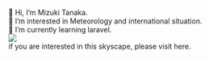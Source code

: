 <p>👋 Hi, I’m Mizuki Tanaka.<br>
👀 I’m interested in Meteorology and international situation.<br>
🌱 I’m currently learning laravel.<br>
<img src="http://118.27.13.183/pic/GIF/skyscape.gif"><br>
if you are interested in this skyscape, please visit here. </p>
<a href="http://118.27.13.183/Timelapse.tpl.php"></a>
<!---
Anemoi7838/Anemoi7838 is a ✨ special ✨ repository because its `README.md` (this file) appears on your GitHub profile.
You can click the Preview link to take a look at your changes.
--->
